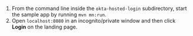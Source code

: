 1. From the command line inside the `okta-hosted-login` subdirectory, start the <StackSelector snippet="applang" noSelector inline /> sample app by running `mvn mn:run`.
2. Open `localhost:8080` in an incognito/private window and then click **Login** on the landing page.
